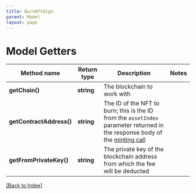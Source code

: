 ```yaml
---
title: BurnNftAlgo
parent: Model
layout: page
---
```


# Model Getters

Method name | Return type | Description | Notes
------------ | ------------- | ------------- | -------------
**getChain()** | **string** | The blockchain to work with |
**getContractAddress()** | **string** | The ID of the NFT to burn; this is the ID from the <code>assetIndex</code> parameter returned in the response body of the <a href="#operation/NftMintErc721">minting call</a> |
**getFromPrivateKey()** | **string** | The private key of the blockchain address from which the fee will be deducted |

[[Back to Index]](../index.md)
